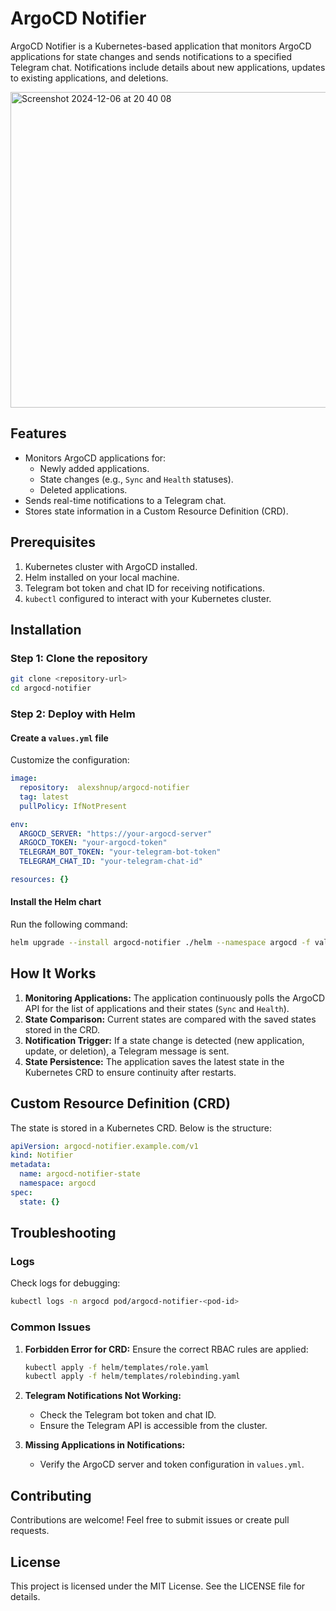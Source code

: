 # ArgoCD Notifier

ArgoCD Notifier is a Kubernetes-based application that monitors ArgoCD applications for state changes and sends notifications to a specified Telegram chat. Notifications include details about new applications, updates to existing applications, and deletions.

<img width="505" alt="Screenshot 2024-12-06 at 20 40 08" src="https://github.com/user-attachments/assets/c2063afe-7606-46df-96d2-25470e2f8922">

## Features

- Monitors ArgoCD applications for:
  - Newly added applications.
  - State changes (e.g., `Sync` and `Health` statuses).
  - Deleted applications.
- Sends real-time notifications to a Telegram chat.
- Stores state information in a Custom Resource Definition (CRD).

## Prerequisites

1. Kubernetes cluster with ArgoCD installed.
2. Helm installed on your local machine.
3. Telegram bot token and chat ID for receiving notifications.
4. `kubectl` configured to interact with your Kubernetes cluster.

## Installation

### Step 1: Clone the repository
```bash
git clone <repository-url>
cd argocd-notifier
```

### Step 2: Deploy with Helm

#### Create a `values.yml` file
Customize the configuration:

```yaml
image:
  repository:  alexshnup/argocd-notifier
  tag: latest
  pullPolicy: IfNotPresent

env:
  ARGOCD_SERVER: "https://your-argocd-server"
  ARGOCD_TOKEN: "your-argocd-token"
  TELEGRAM_BOT_TOKEN: "your-telegram-bot-token"
  TELEGRAM_CHAT_ID: "your-telegram-chat-id"

resources: {}
```

#### Install the Helm chart
Run the following command:

```bash
helm upgrade --install argocd-notifier ./helm --namespace argocd -f values.yml
```

## How It Works

1. **Monitoring Applications:** The application continuously polls the ArgoCD API for the list of applications and their states (`Sync` and `Health`).
2. **State Comparison:** Current states are compared with the saved states stored in the CRD.
3. **Notification Trigger:** If a state change is detected (new application, update, or deletion), a Telegram message is sent.
4. **State Persistence:** The application saves the latest state in the Kubernetes CRD to ensure continuity after restarts.

## Custom Resource Definition (CRD)

The state is stored in a Kubernetes CRD. Below is the structure:

```yaml
apiVersion: argocd-notifier.example.com/v1
kind: Notifier
metadata:
  name: argocd-notifier-state
  namespace: argocd
spec:
  state: {}
```

## Troubleshooting

### Logs
Check logs for debugging:

```bash
kubectl logs -n argocd pod/argocd-notifier-<pod-id>
```

### Common Issues

1. **Forbidden Error for CRD:**
   Ensure the correct RBAC rules are applied:

   ```bash
   kubectl apply -f helm/templates/role.yaml
   kubectl apply -f helm/templates/rolebinding.yaml
   ```

2. **Telegram Notifications Not Working:**
   - Check the Telegram bot token and chat ID.
   - Ensure the Telegram API is accessible from the cluster.

3. **Missing Applications in Notifications:**
   - Verify the ArgoCD server and token configuration in `values.yml`.

## Contributing
Contributions are welcome! Feel free to submit issues or create pull requests.

## License
This project is licensed under the MIT License. See the LICENSE file for details.
